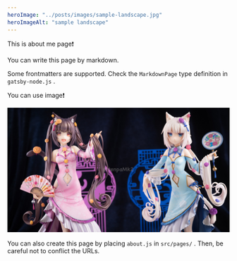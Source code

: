 ```yaml
---
heroImage: "../posts/images/sample-landscape.jpg"
heroImageAlt: "sample landscape"
---
```


This is about me page❗

You can write this page by markdown.

Some frontmatters are supported.
Check the `MarkdownPage` type definition in `gatsby-node.js` .

You can use image❗

![sample-landscape](../posts/images/sample-landscape.jpg)

You can also create this page by placing `about.js` in `src/pages/` .
Then, be careful not to conflict the URLs.
